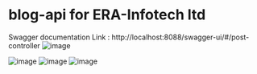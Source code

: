 # blog-api for ERA-Infotech ltd
Swagger documentation Link : http://localhost:8088/swagger-ui/#/post-controller
![image](https://user-images.githubusercontent.com/46686524/147526687-de60b8ab-1660-4265-840e-d2ae418b8846.png)

![image](https://user-images.githubusercontent.com/46686524/147526717-4a75ed84-c033-468f-9a54-554de01c1c96.png)
![image](https://user-images.githubusercontent.com/46686524/147526744-7b58cb02-c6a3-4416-aa54-ca712b805672.png)
![image](https://user-images.githubusercontent.com/46686524/147526767-1ebaf854-1a42-479a-9d31-eab080917155.png)


